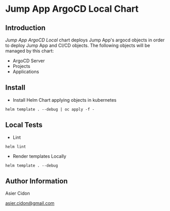 # Jump App ArgoCD Local Chart

## Introduction

*Jump App ArgoCD Local* chart deploys Jump App's argocd objects in order to deploy Jump App and CI/CD objects. The following objects will be managed by this chart:

- ArgoCD Server
- Projects
- Applications

## Install

- Install Helm Chart applying objects in kubernetes

```$bash
helm template . --debug | oc apply -f -
```

## Local Tests

- Lint

```$bash
helm lint
```

- Render templates Locally

```$bash
helm template . --debug
```

## Author Information

Asier Cidon

asier.cidon@gmail.com
